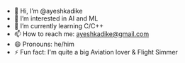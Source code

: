 - 👋 Hi, I’m @ayeshkadike
- 👀 I’m interested in AI and ML
- 🌱 I’m currently learning C/C++
- 📫 How to reach me: ayeshkadike@gmail.com
- 😄 Pronouns: he/him
- ⚡ Fun fact: I'm quite a big Aviation lover & Flight Simmer

<!---
ayeshkadike/ayeshkadike is a ✨ special ✨ repository because its `README.md` (this file) appears on your GitHub profile.
You can click the Preview link to take a look at your changes.
--->

